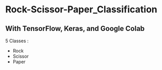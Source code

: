 # Rock-Scissor-Paper_Classification
## With TensorFlow, Keras, and Google Colab
5 Classes : 
- Rock
- Scissor
- Paper
